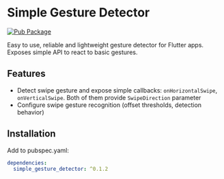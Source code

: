 # Simple Gesture Detector

[![Pub Package](https://img.shields.io/pub/v/simple_gesture_detector.svg?style=flat-square)](https://pub.dartlang.org/packages/simple_gesture_detector)

Easy to use, reliable and lightweight gesture detector for Flutter apps. Exposes simple API to react to basic gestures.

## Features

* Detect swipe gesture and expose simple callbacks: `onHorizontalSwipe`, `onVerticalSwipe`. Both of them provide `SwipeDirection` parameter
* Configure swipe gesture recognition (offset thresholds, detection behavior)

## Installation

Add to pubspec.yaml:

```yaml
dependencies:
  simple_gesture_detector: ^0.1.2
```
